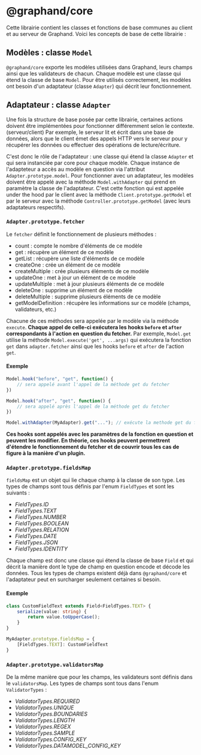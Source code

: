 # @graphand/core

Cette librairie contient les classes et fonctions de base communes au client et au serveur de Graphand.
Voici les concepts de base de cette librairie :

## Modèles : classe `Model`

`@graphand/core` exporte les modèles utilisées dans Graphand, leurs champs ainsi que les validateurs de chacun.
Chaque modèle est une classe qui étend la classe de base `Model`.
Pour être utilisés correctement, les modèles ont besoin d'un adaptateur (classe `Adapter`) qui décrit leur fonctionnement.

## Adaptateur : classe `Adapter`

Une fois la structure de base posée par cette librairie, certaines actions doivent être implémentées pour fonctionner différemment selon le contexte. (serveur/client)
Par exemple, le serveur lit et écrit dans une base de données, alors que le client émet des appels HTTP vers le serveur pour y récupérer les données ou effectuer des opérations de lecture/écriture.

C'est donc le rôle de l'adaptateur : une classe qui étend la classe `Adapter` et qui sera instanciée par core pour chaque modèle.
Chaque instance de l'adapteteur a accès au modèle en question via l'attribut `Adapter.prototype.model`.
Pour fonctionner avec un adaptateur, les modèles doivent être appelé avec la méthode `Model.withAdapter` qui prend en paramètre la classe de l'adaptateur.
C'est cette fonction qui est appelée under the hood par le client avec la méthode `Client.prototype.getModel` et par le serveur avec la méthode `Controller.prototype.getModel` (avec leurs adaptateurs respectifs).

### `Adapter.prototype.fetcher`

Le `fetcher` définit le fonctionnement de plusieurs méthodes :

- count : compte le nombre d'éléments de ce modèle
- get : récupère un élément de ce modèle
- getList : récupère une liste d'éléments de ce modèle
- createOne : crée un élément de ce modèle
- createMultiple : crée plusieurs éléments de ce modèle
- updateOne : met à jour un élément de ce modèle
- updateMultiple : met à jour plusieurs éléments de ce modèle
- deleteOne : supprime un élément de ce modèle
- deleteMultiple : supprime plusieurs éléments de ce modèle
- getModelDefinition : récupère les informations sur ce modèle (champs, validateurs, etc.)

Chacune de ces méthodes sera appelée par le modèle via la méthode `execute`.
**Chaque appel de celle-ci exécutera les hooks `before` et `after` correspondants à l'action en question du fetcher.**
Par exemple, `Model.get` utilise la méthode `Model.execute('get', ...args)` qui exécutera la fonction `get` dans `adapter.fetcher` ainsi que les hooks `before` et `after` de l'action `get`.

#### Exemple

```ts
Model.hook("before", "get", function() {
    // sera appelé avant l'appel de la méthode get du fetcher
})

Model.hook("after", "get", function() {
    // sera appelé après l'appel de la méthode get du fetcher
})

Model.withAdapter(MyAdapter).get("..."); // exécute la methode get du fetcher de "MyAdapter" ainsi que les hooks du modèle
```

**Ces hooks sont appelés avec les paramètres de la fonction en question et peuvent les modifier. En théorie, ces hooks peuvent permettrent d'étendre le fonctionnement du fetcher et de couvrir tous les cas de figure à la manière d'un plugin.**

### `Adapter.prototype.fieldsMap`

`fieldsMap` est un objet qui lie chaque champ à la classe de son type.
Les types de champs sont tous définis par l'enum `FieldTypes` et sont les suivants :

- _FieldTypes.ID_
- _FieldTypes.TEXT_
- _FieldTypes.NUMBER_
- _FieldTypes.BOOLEAN_
- _FieldTypes.RELATION_
- _FieldTypes.DATE_
- _FieldTypes.JSON_
- _FieldTypes.IDENTITY_

Chaque champ est donc une classe qui étend la classe de base `Field` et qui décrit la manière dont le type de champ en question encode et décode les données.
Tous les types de champs existent déjà dans `@graphand/core` et l'adaptateur peut en surcharger seulement certaines si besoin.

#### Exemple

```ts
class CustomFieldText extends Field<FieldTypes.TEXT> {
    serialize(value: string) {
        return value.toUpperCase();
    }
}

MyAdapter.prototype.fieldsMap = {
    [FieldTypes.TEXT]: CustomFieldText
}
```

### `Adapter.prototype.validatorsMap`

De la même manière que pour les champs, les validateurs sont définis dans le `validatorsMap`.
Les types de champs sont tous dans l'enum `ValidatorTypes` :

- _ValidatorTypes.REQUIRED_
- _ValidatorTypes.UNIQUE_
- _ValidatorTypes.BOUNDARIES_
- _ValidatorTypes.LENGTH_
- _ValidatorTypes.REGEX_
- _ValidatorTypes.SAMPLE_
- _ValidatorTypes.CONFIG_KEY_
- _ValidatorTypes.DATAMODEL_CONFIG_KEY_
